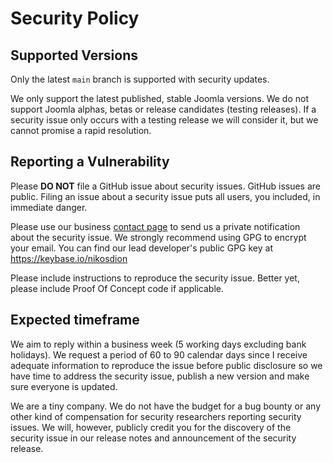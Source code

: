 # Security Policy

## Supported Versions

Only the latest `main` branch is supported with security updates.

We only support the latest published, stable Joomla versions. We do not support Joomla alphas, betas or release candidates (testing releases). If a security issue only occurs with a testing release we will consider it, but we cannot promise a rapid resolution.

## Reporting a Vulnerability

Please **DO NOT** file a GitHub issue about security issues. GitHub issues are public.
Filing an issue about a security issue puts all users, you included, in immediate danger.

Please use our business [contact page](https://www.akeeba.com/contact-us.html) to send us a
private notification about the security issue. We strongly recommend using GPG to encrypt
your email. You can find our lead developer's public GPG key at https://keybase.io/nikosdion

Please include instructions to reproduce the security issue. Better yet, please include Proof
Of Concept code if applicable.

## Expected timeframe

We aim to reply within a business week (5 working days excluding bank holidays). We request a period of 60 to 90 calendar days since I receive adequate information to reproduce the issue before public disclosure so we have time to address the security issue, publish a new version and make sure everyone is updated.

We are a tiny company. We do not have the budget for a bug bounty or any other kind of compensation for security researchers reporting security issues. We will, however, publicly credit you for the discovery of the security issue in our release notes and announcement of the security release.